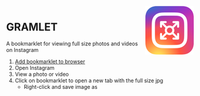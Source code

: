 <img src="https://github.com/dczysz/gramlet/blob/master/img/gramlet-128.png" alt="Gramlet Logo" align="right">

# GRAMLET 

A bookmarklet for viewing full size photos and videos on Instagram

1. [Add bookmarklet to browser](https://dczysz.github.io/gramlet)
2. Open Instagram
3. View a photo or video
4. Click on bookmarklet to open a new tab with the full size jpg
    * Right-click and save image as
